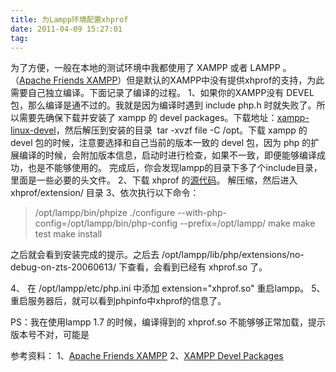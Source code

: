 ```yaml
---
title: 为Lampp环境配置xhprof
date: 2011-04-09 15:27:01
tag: 
---
```


为了方便，一般在本地的测试环境中我都使用了 XAMPP 或者 LAMPP 。（[Apache Friends XAMPP](http://www.apachefriends.org/en/xampp.html)）但是默认的XAMPP中没有提供xhprof的支持，为此需要自己独立编译。下面记录了编译的过程。
1、如果你的XAMPP没有 DEVEL包，那么编译是通不过的。我就是因为编译时遇到 include php.h 时就失败了。所以需要先确保下载并安装了 xampp 的 devel packages。下载地址：[xampp-linux-devel](http://www.apachefriends.org/download.php?xampp-linux-devel-1.7.4.tar.gz)，然后解压到安装的目录  tar -xvzf file -C /opt。下载 xampp 的 devel 包的时候，注意要选择和自己当前的版本一致的 devel 包，因为 php 的扩展编译的时候，会附加版本信息，启动时进行检查，如果不一致，即便能够编译成功，也是不能够使用的。
完成后，你会发现lampp的目录下多了个include目录，里面是一些必要的头文件。
2、下载 xhprof 的[源代码](http://pecl.php.net/get/xhprof-0.9.2.tgz)。 解压缩，然后进入 xhprof/extension/ 目录
3、依次执行以下命令：
> /opt/lampp/bin/phpize
./configure --with-php-config=/opt/lampp/bin/php-config --prefix=/opt/lampp/
make
make test
make install

之后就会看到安装完成的提示。之后去 /opt/lampp/lib/php/extensions/no-debug-on-zts-20060613/ 下查看，会看到已经有 xhprof.so 了。

4、 在 /opt/lampp/etc/php.ini 中添加 extension="xhprof.so" 重启lampp。
5、 重启服务器后，就可以看到phpinfo中xhprof的信息了。

PS：我在使用lampp 1.7 的时候，编译得到的 xhprof.so 不能够够正常加载，提示版本号不对，可能是


参考资料：
1、[Apache Friends XAMPP](http://www.apachefriends.org/en/xampp.html)
2、[XAMPP Devel Packages](http://www.apachefriends.org/download.php?xampp-linux-devel-1.7.4.tar.gz)












